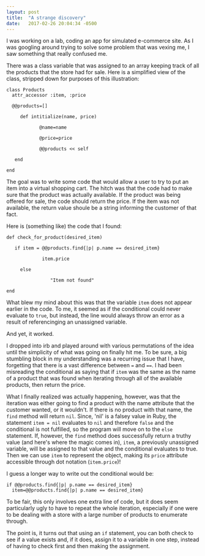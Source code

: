 ```yaml
---
layout: post
title:  "A strange discovery"
date:   2017-02-26 20:04:34 -0500
---
```


I was working on a lab, coding an app for simulated e-commerce site.  As I was googling around trying to solve some problem that was vexing me, I saw something that really confused me.

There was a class variable that was assigned to an array keeping track of all the products that the store had for sale.
Here is a simplified view of the class, stripped down for purposes of this illustration:

```
class Products
  attr_accessor :item, :price
 
  @@products=[]
	 
	 def intitialize(name, price)
	    
			@name=name
			
			@price=price
			
			@@products << self

   end

end
```

The goal was to write some code that would allow a user to try to put an item into a virtual shopping cart.  The hitch was that the code had to make sure that the product was actually available.  If the product was being offered for sale, the code should return the price.  If the item was not available, the return value shoule be a string informing the customer of that fact.

Here is (something like) the code that I found:
```
def check_for_product(desired_item)

   if item = @@products.find{|p| p.name == desired_item}
       
			 item.price
   
	 else 
        
				"Item not found"

end
```


What blew my mind about this was that the variable `item`  does not appear earlier in the code.  To me, it seemed as if the conditional could never evaluate to `true`,  but instead, the line would always throw an error as a result of referencinging an unassigned variable.

And yet, it worked.

I dropped into irb and played around with various permutations of the idea until the simplicity of what was going on finally hit me.  To be sure, a big stumbling block in my understanding was a recurring issue that I have, forgetting that there is a vast difference between `=` and `==`.   I had been misreading the conditional as saying that if `item` was the same as the name of a product that was found when iterating through all of the available products, then return the price.

What I finally realized was actually happening, however, was that  the iteration was either going to find a product with the name attribute that the customer wanted, or it wouldn't.  If there is no product with that name, the `find` method will return `nil`.  Since, 'nil' is a falsey value in Ruby, the  statement `item = nil`  evaluates to `nil` and therefore `false` and the conditional is not fulfilled, so the program will move on to the `else` statement.  If, however, the `find` method does successfully return a truthy value (and here's where the magic comes in), `item`, a previously unassigned variable, will be assigned to that value and the conditional evaluates to true. Then we can use `item` to represent the object, making its `price` attribute accessible through dot notation (`item.price`)!


I guess a longer way to write out the conditional would be:
```
if @@products.find{|p| p.name == desired_item}
  item=@@products.find{|p| p.name == desired_item}
```


	
To be fair, this only involves one extra line of code, but it does seem particularly ugly to have to repeat the whole iteration, especially if one were to be dealing with a store with a large number of products to enumerate through.

The point is, it turns out that using an `if` statement, you can both check to see if a value exists and, if it does, assign it to a variable in one step, instead of having to check first and then making the assignment.
